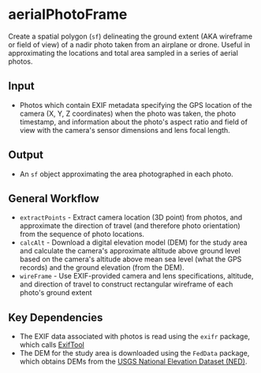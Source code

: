 # aerialPhotoFrame
Create a spatial polygon (`sf`) delineating the ground extent (AKA wireframe or
field of view) of a nadir photo taken from an airplane or drone.
Useful in approximating the locations and total area sampled in a series of
aerial photos.

## Input
+ Photos which contain EXIF metadata specifying the GPS location of the camera
(X, Y, Z coordinates) when the photo was taken, the photo timestamp, and
information about the photo's aspect ratio and field of view with the camera's
sensor dimensions and lens focal length.

## Output
+ An `sf` object approximating the area photographed in each photo.

## General Workflow
+ `extractPoints` - Extract camera location (3D point) from photos, and
approximate the direction of travel (and therefore photo orientation) from the
sequence of photo locations.
+ `calcAlt` - Download a digital elevation model (DEM) for the
study area and calculate the camera's approximate altitude above ground level
based on the camera's altitude above mean sea level (what the GPS records) and 
the ground elevation (from the DEM).
+ `wireFrame` - Use EXIF-provided camera and lens specifications, altitude,
and direction of travel to construct rectangular wireframe of each photo's
ground extent

## Key Dependencies
+ The EXIF data associated with photos is read using the `exifr` package, which
calls [ExifTool](https://exiftool.org/)
+ The DEM for the study area is downloaded using the `FedData` package, which
obtains DEMs from the [USGS National Elevation Dataset (NED)](https://www.usgs.gov/3d-elevation-program).

